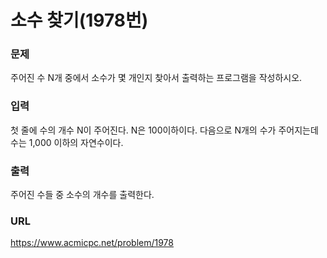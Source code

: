 # 소수 찾기\(1978번\)

### 문제

주어진 수 N개 중에서 소수가 몇 개인지 찾아서 출력하는 프로그램을 작성하시오.
     

### 입력

첫 줄에 수의 개수 N이 주어진다. N은 100이하이다. 다음으로 N개의 수가 주어지는데 수는 1,000 이하의 자연수이다.


### 출력

주어진 수들 중 소수의 개수를 출력한다.


### URL

https://www.acmicpc.net/problem/1978